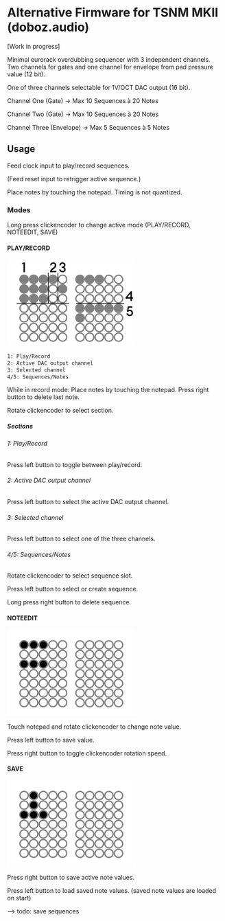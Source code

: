 # Alternative Firmware for TSNM MKII (doboz.audio)

[Work in progress]

Minimal eurorack overdubbing sequencer with 3 independent channels. 
Two channels for gates and one channel for envelope from pad pressure value (12 bit). 

One of three channels selectable for 1V/OCT DAC output (16 bit).

Channel One (Gate) -> Max 10 Sequences à 20 Notes

Channel Two (Gate) -> Max 10 Sequences à 20 Notes

Channel Three (Envelope) -> Max 5 Sequences à 5 Notes

## Usage

Feed clock input to play/record sequences.

(Feed reset input to retrigger active sequence.)

Place notes by touching the notepad. Timing is not quantized.

### Modes

Long press clickencoder to change active mode (PLAY/RECORD, NOTEEDIT, SAVE)

#### PLAY/RECORD

![led-matrix-sections](doku/ledMatrixSections-resized.png "led matrix sections")

```
1: Play/Record
2: Active DAC output channel
3: Selected channel
4/5: Sequences/Notes
```

While in record mode: Place notes by touching the notepad. Press right button to delete last note.

Rotate clickencoder to select section.

##### Sections

###### 1: Play/Record

Press left button to toggle between play/record.

###### 2: Active DAC output channel

Press left button to select the active DAC output channel.

###### 3: Selected channel

Press left button to select one of the three channels.

###### 4/5: Sequences/Notes

Rotate clickencoder to select sequence slot. 

Press left button to select or create sequence.

Long press right button to delete sequence.

#### NOTEEDIT

![led-matrix-notes](doku/ledMatrixPadEdit-resized.png "led matrix note edit")

Touch notepad and rotate clickencoder to change note value. 

Press left button to save value.

Press right button to toggle clickencoder rotation speed.

#### SAVE

![led-matrix-save](doku/ledMatrixSaveLoad-resized.png "led matrix save/load")

Press right button to save active note values.

Press left button to load saved note values. (saved note values are loaded on start)

--> todo: save sequences






